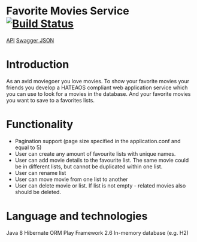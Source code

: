# Favorite Movies Service [![Build Status](https://travis-ci.org/Andro999b/favorite-movies-service.svg?branch=master)](https://travis-ci.org/Andro999b/favorite-movies-service)

[API](https://favorite-movies-list.herokuapp.com/)
[Swagger JSON](https://favorite-movies-list.herokuapp.com/swagger.json)

# Introduction

As an avid moviegoer you love movies. 
To show your favorite movies your friends you develop a HATEAOS compliant web application service which you can use to look for a movies in the database. And your favorite movies you want to save to a favorites lists.

# Functionality

* Pagination support (page size specified in the application.conf and equal to 5)
* User can create any amount of favourite lists with unique names.
* User can add movie details to the favourite list. The same movie could be in different lists, but cannot be duplicated within one list.
* User can rename list
* User can move movie from one list to another
* User can delete movie or list. If list is not empty - related movies also should be deleted.

# Language and technologies

Java 8
Hibernate ORM
Play Framework 2.6
In-memory database (e.g. H2)
